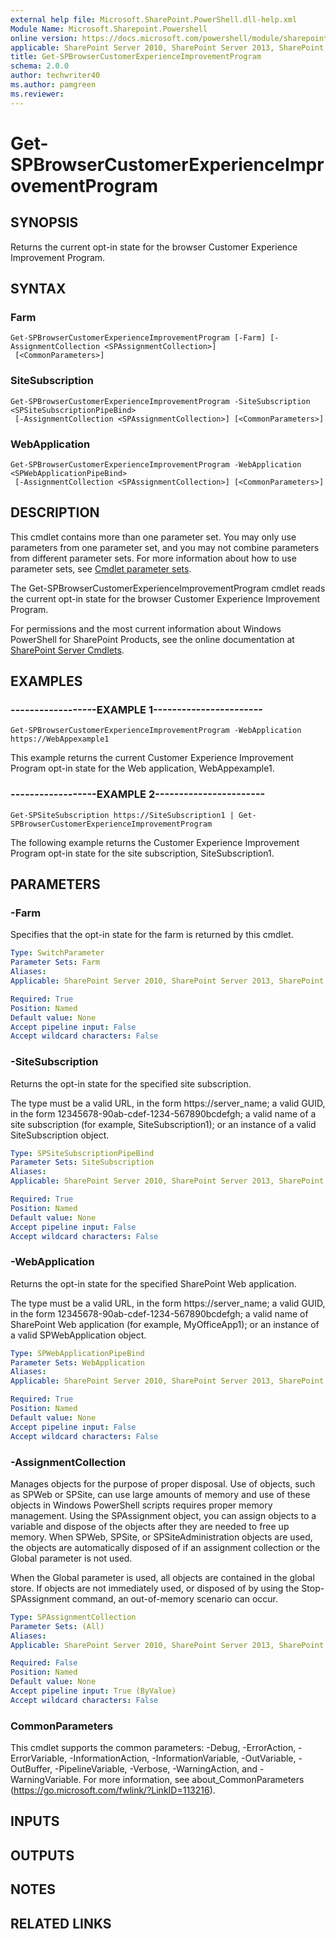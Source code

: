 ```yaml
---
external help file: Microsoft.SharePoint.PowerShell.dll-help.xml
Module Name: Microsoft.Sharepoint.Powershell
online version: https://docs.microsoft.com/powershell/module/sharepoint-server/get-spbrowsercustomerexperienceimprovementprogram
applicable: SharePoint Server 2010, SharePoint Server 2013, SharePoint Server 2016, SharePoint Server 2019
title: Get-SPBrowserCustomerExperienceImprovementProgram
schema: 2.0.0
author: techwriter40
ms.author: pamgreen
ms.reviewer:
---
```


# Get-SPBrowserCustomerExperienceImprovementProgram

## SYNOPSIS

Returns the current opt-in state for the browser Customer Experience Improvement Program.



## SYNTAX

### Farm
```
Get-SPBrowserCustomerExperienceImprovementProgram [-Farm] [-AssignmentCollection <SPAssignmentCollection>]
 [<CommonParameters>]
```

### SiteSubscription
```
Get-SPBrowserCustomerExperienceImprovementProgram -SiteSubscription <SPSiteSubscriptionPipeBind>
 [-AssignmentCollection <SPAssignmentCollection>] [<CommonParameters>]
```

### WebApplication
```
Get-SPBrowserCustomerExperienceImprovementProgram -WebApplication <SPWebApplicationPipeBind>
 [-AssignmentCollection <SPAssignmentCollection>] [<CommonParameters>]
```

## DESCRIPTION
This cmdlet contains more than one parameter set.
You may only use parameters from one parameter set, and you may not combine parameters from different parameter sets.
For more information about how to use parameter sets, see [Cmdlet parameter sets](https://docs.microsoft.com/powershell/scripting/developer/cmdlet/cmdlet-parameter-sets).

The Get-SPBrowserCustomerExperienceImprovementProgram cmdlet reads the current opt-in state for the browser Customer Experience Improvement Program.

For permissions and the most current information about Windows PowerShell for SharePoint Products, see the online documentation at [SharePoint Server Cmdlets](https://docs.microsoft.com/powershell/sharepoint/sharepoint-server/sharepoint-server-cmdlets).

## EXAMPLES

### ------------------EXAMPLE 1----------------------- 
```
Get-SPBrowserCustomerExperienceImprovementProgram -WebApplication https://WebAppexample1
```

This example returns the current Customer Experience Improvement Program opt-in state for the Web application, WebAppexample1.

### ------------------EXAMPLE 2----------------------- 
```
Get-SPSiteSubscription https://SiteSubscription1 | Get-SPBrowserCustomerExperienceImprovementProgram
```

The following example returns the Customer Experience Improvement Program opt-in state for the site subscription, SiteSubscription1.

## PARAMETERS

### -Farm
Specifies that the opt-in state for the farm is returned by this cmdlet.

```yaml
Type: SwitchParameter
Parameter Sets: Farm
Aliases: 
Applicable: SharePoint Server 2010, SharePoint Server 2013, SharePoint Server 2016, SharePoint Server 2019

Required: True
Position: Named
Default value: None
Accept pipeline input: False
Accept wildcard characters: False
```

### -SiteSubscription
Returns the opt-in state for the specified site subscription.

The type must be a valid URL, in the form https://server_name; a valid GUID, in the form 12345678-90ab-cdef-1234-567890bcdefgh; a valid name of a site subscription (for example, SiteSubscription1); or an instance of a valid SiteSubscription object.

```yaml
Type: SPSiteSubscriptionPipeBind
Parameter Sets: SiteSubscription
Aliases: 
Applicable: SharePoint Server 2010, SharePoint Server 2013, SharePoint Server 2016, SharePoint Server 2019

Required: True
Position: Named
Default value: None
Accept pipeline input: False
Accept wildcard characters: False
```

### -WebApplication
Returns the opt-in state for the specified SharePoint Web application.

The type must be a valid URL, in the form https://server_name; a valid GUID, in the form 12345678-90ab-cdef-1234-567890bcdefgh; a valid name of SharePoint Web application (for example, MyOfficeApp1); or an instance of a valid SPWebApplication object.

```yaml
Type: SPWebApplicationPipeBind
Parameter Sets: WebApplication
Aliases: 
Applicable: SharePoint Server 2010, SharePoint Server 2013, SharePoint Server 2016, SharePoint Server 2019

Required: True
Position: Named
Default value: None
Accept pipeline input: False
Accept wildcard characters: False
```

### -AssignmentCollection
Manages objects for the purpose of proper disposal. Use of objects, such as SPWeb or SPSite, can use large amounts of memory and use of these objects in Windows PowerShell scripts requires proper memory management. Using the SPAssignment object, you can assign objects to a variable and dispose of the objects after they are needed to free up memory. When SPWeb, SPSite, or SPSiteAdministration objects are used, the objects are automatically disposed of if an assignment collection or the Global parameter is not used.

When the Global parameter is used, all objects are contained in the global store. If objects are not immediately used, or disposed of by using the Stop-SPAssignment command, an out-of-memory scenario can occur.

```yaml
Type: SPAssignmentCollection
Parameter Sets: (All)
Aliases: 
Applicable: SharePoint Server 2010, SharePoint Server 2013, SharePoint Server 2016, SharePoint Server 2019

Required: False
Position: Named
Default value: None
Accept pipeline input: True (ByValue)
Accept wildcard characters: False
```

### CommonParameters
This cmdlet supports the common parameters: -Debug, -ErrorAction, -ErrorVariable, -InformationAction, -InformationVariable, -OutVariable, -OutBuffer, -PipelineVariable, -Verbose, -WarningAction, and -WarningVariable. For more information, see about_CommonParameters (https://go.microsoft.com/fwlink/?LinkID=113216).

## INPUTS

## OUTPUTS

## NOTES

## RELATED LINKS

